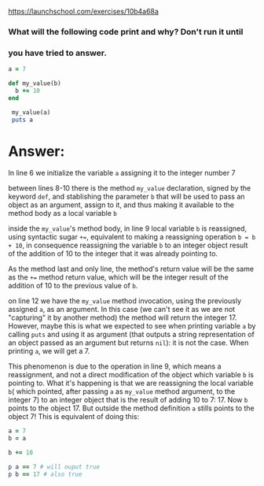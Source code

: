 https://launchschool.com/exercises/10b4a68a

### What will the following code print and why? Don't run it until 
### you have tried to answer.

```ruby
a = 7

def my_value(b)
  b += 10
end

 my_value(a)
 puts a
```

# Answer:

In line 6 we initialize the variable `a` assigning it to the integer
number 7

between lines 8-10 there is the method `my_value` declaration,
signed by the keyword `def`, and stablishing the parameter `b`
that will be used to pass an object as an argument, assign to it,
and thus making it available to the method body as a local 
variable `b`

inside the `my_value`'s method body, in line 9 local variable `b`
is reassigned, using syntactic sugar `+=`, equivalent to making
a reassigning operation `b = b + 10`, in consequence reassigning
the variable `b` to an integer object result of the addition 
of 10 to the integer that it was already pointing to. 

As the method last and only line, the method's return value
will be the same as the `+=` method return value, which will be the
integer result of the addition of 10 to the previous value of `b`.

on line 12 we have the `my_value` method invocation, using the 
previously assigned `a`, as an argument. In this case (we can't see it
as we are not "capturing" it by another method) the method will
return the integer 17. However, maybe this is what we expected to
see when printing variable `a` by calling `puts` and using it as 
argument (that outputs a string representation of an object passed 
as an argument but returns `nil`): it is not the case. When printing 
`a`, we will get a 7. 

This phenomenon is due to the operation in line 9, which means
a reassignment, and not a direct modification of the object
which variable `b` is pointing to. What it's happening is that
we are reassigning the local variable `b`( which pointed, after passing
`a` as `my_value` method argument, to the integer 7) to an integer
object that is the result of adding 10 to 7: 17. Now `b` points
to the object 17. But outside the method definition `a` stills
points to the object 7! This is equivalent of doing this:

```ruby
a = 7
b = a

b += 10

p a == 7 # will ouput true
p b == 17 # also true
```